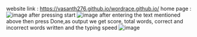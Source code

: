 website link : https://vasanth276.github.io/wordrace.github.io/
home page :
![image](https://user-images.githubusercontent.com/63463535/207670035-b05926d8-8251-4ab2-8826-047977b58235.png)
after pressing start
![image](https://user-images.githubusercontent.com/63463535/207670206-9b5386ab-c2ee-4dc1-bbcd-dfad73ab174a.png)
after entering the text mentioned above then press Done,as output we get
score, total words, correct and incorrect words written and the typing speed
![image](https://user-images.githubusercontent.com/63463535/207670946-687464b8-f72d-40e8-9791-95508cd2325a.png)



